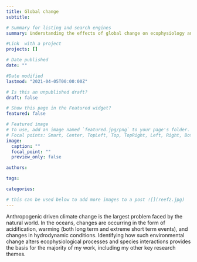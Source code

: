 ```yaml
---
title: Global change
subtitle:

# Summary for listing and search engines
summary: Understanding the effects of global change on ecophysiology and species interactions

#Link  with a project
projects: []

# Date published
date: ""

#Date modified
lastmod: "2021-04-05T00:00:00Z"

# Is this an unpublished draft?
draft: false

# Show this page in the Featured widget?
featured: false

# Featured image
# To use, add an image named `featured.jpg/png` to your page's folder.
# Focal points: Smart, Center, TopLeft, Top, TopRight, Left, Right, BottomLeft, Bottom, BottomRight.
image:
  caption: ""
  focal_point: ""
  preview_only: false

authors:

tags:

categories:

# this can be used below to add more images to a post ![](reef2.jpg)
---
```


Anthropogenic driven climate change is the largest problem faced by the natural world. In the oceans, changes are occurring in the form of acidification, warming (both long term and extreme short term events), and changes in hydrodynamic conditions. Identifying how such environmental change alters ecophysiological processes and species interactions provides the basis for the majority of my work, including my other key research themes. 

